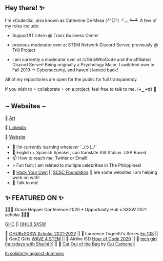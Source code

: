 ## Hey there! ✨

I'm xCoderSai, also known as Catherine De Mesa (╯°□°）╯︵ ┻━┻. A few of my roles include: 
- Support/IT Intern @ Tranz Business Center
- previous moderator over at STEM Network Discord Server, previously @ Trill Project 

- I am currently a moderator over at /r/GirlsWhoCode and the affiliated Discord Server!
Being originally a Psychology Major, I switched over in Fall 2019 -> Cybersecurity, and haven't looked back!

 All of my repositories are open for the public for full transparency. 

If you wish to ⭐ collaborate ⭐ on a project, feel free to talk to me. (◕‿◕✿) 🥰

## ~ Websites ~

🐧 [Art](https://catiesai.crevado.com/)

🧐 [LinkedIn](https://www.linkedin.com/in/catiesai/)

🦋 [Website](https://xcodersai.github.io/-/main.html)

- 🌱 I’m currently learning whatever ¯\_(ツ)_/¯
- 👄 English + Spanish Speaker, can translate ASL/Italian. USA Based
- 📫 How to reach me: Twitter or Email!
- ⚡ Fun fact: I am related to multiple celebrities in The Philippines!
- 🤔 [Hack Your Own](https://hackyourown.org/) || [SCSC Foundation](https://www.scscfoundation.org/) || are some websites I am helping work on with!
- 💬 Talk to me!

## ✨ FEATURED ON ✨

🎉🎉🎉 Grace Hopper Conference 2020 + Opportunity Hub x SXSW 2021 scholar 🎉🎉🎉

[GHC](https://github.com/xCoderSai/xCoderSai/blob/main/GHCScholar.PNG) || [OHUB.SXSW](https://github.com/xCoderSai/xCoderSai/blob/main/Catherine%20De%20mesa.png)

 🎉 [OHUBxSXSW Scholar 2021-2022](https://opportunityhub.co/sxsw/) ||
 🎉 Laurence Tognetti's Series [Ep 108](https://twitter.com/ET_Exists/status/1300473989228163072?s=20) ||
 🎉 GenZ Girls [WAVE 4 STEM](https://genzgirls.xyz/subpages/stories.html) ||
 🎉 Aldine ISD [Hour of Code 2020](https://twitter.com/CatieSai/status/1337491633932263427) ||
 🎉 [tech girl thursdays with Shalini K](https://www.youtube.com/watch?v=ubfNNZa3GeY) ||
 🎉 [Cat Out of the Bag](https://anchor.fm/catoutofthebag) by [Cat Carbonell](https://github.com/catcarbonell)

[In solidarity against dummies](https://rms-open-letter.github.io/)

